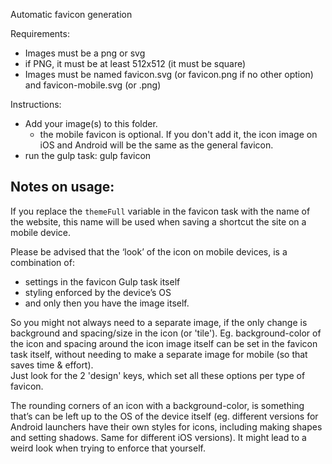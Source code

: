 Automatic favicon generation

Requirements:
- Images must be a png or svg
- if PNG, it must be at least 512x512 (it must be square)
- Images must be named favicon.svg (or favicon.png if no other option) and favicon-mobile.svg (or .png)

Instructions:
- Add your image(s) to this folder.
  - the mobile favicon is optional. If you don't add it, the icon image on iOS and Android will be the same as the general favicon.
- run the gulp task: gulp favicon

## Notes on usage:

If you replace the `themeFull` variable in the favicon task with the name of the website, this name will be used when saving a shortcut the site on a mobile device.

Please be advised that the ‘look’ of the icon on mobile devices, is a combination of: <br />
- settings in the favicon Gulp task itself
- styling enforced by the device’s OS
- and only then you have the image itself.

So you might not always need to a separate image, if the only change is background and spacing/size in the icon (or 'tile').
Eg. background-color of the icon and spacing around the icon image itself can be set in the favicon task itself, without needing to make a separate image for mobile (so that saves time & effort). <br />
Just look for the 2 'design' keys, which set all these options per type of favicon. <br />

The rounding corners of an icon with a background-color, is something that’s can be left up to the OS of the device itself (eg. different versions for Android launchers have their own styles for icons, including making shapes and setting shadows. Same for different iOS versions). It might lead to a weird look when trying to enforce that yourself.
